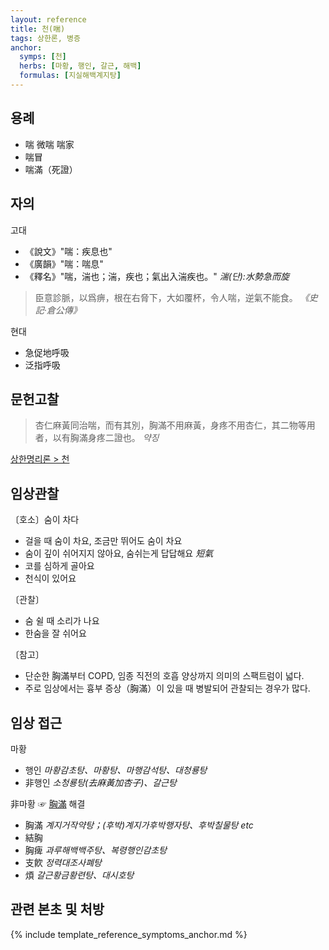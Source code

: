 ```yaml
---
layout: reference
title: 천(喘)
tags: 상한론, 병증
anchor:
  symps: [천]
  herbs: [마황, 행인, 갈근, 해백]
  formulas: [지실해백계지탕]
---
```



## 용례

* 喘 微喘 喘家
* 喘冒
* 喘滿（死證）

## 자의

고대
* 《說文》"喘：疾息也"
* 《廣韻》"喘：喘息"
* 《釋名》"喘，湍也；湍，疾也；氣出入湍疾也。" _湍(단):水勢急而旋_

> 臣意診脈，以爲痹，根在右脅下，大如覆杯，令人喘，逆氣不能食。 _《史記·倉公傳》_

현대
* 急促地呼吸
* 泛指呼吸


## 문헌고찰

> 杏仁麻黃同治喘，而有其別，胸滿不用麻黃，身疼不用杏仁，其二物等用者，以有胸滿身疼二證也。 _약징_

[상한명리론 > 천]({{site.baseurl}}/reference/Books/Etc/상한명리론#천)

## 임상관찰

〔호소〕숨이 차다
* 걸을 때 숨이 차요, 조금만 뛰어도 숨이 차요
* 숨이 깊이 쉬어지지 않아요, 숨쉬는게 답답해요 _短氣_
* 코를 심하게 골아요
* 천식이 있어요

〔관찰〕
* 숨 쉴 때 소리가 나요
* 한숨을 잘 쉬어요

〔참고〕
* 단순한 胸滿부터 COPD, 임종 직전의 호흡 양상까지 의미의 스팩트럼이 넓다.
* 주로 임상에서는 흉부 증상（胸滿）이 있을 때 병발되어 관찰되는 경우가 많다.

## 임상 접근

마황
* 행인 _마황감초탕、마황탕、마행감석탕、대청룡탕_
* 非행인 _소청룡탕(去麻黃加杏子)、갈근탕_

非마황 ☞ [胸滿]({{site.sympurl}}/만#흉만) 해결
* 胸滿 _계지거작약탕；(후박)계지가후박행자탕、후박칠물탕 etc_
* 結胸
* 胸痺 _과루해백백주탕、복령행인감초탕_
* 支飮 _정력대조사폐탕_
* 煩 _갈근황금황련탕、대시호탕_


## 관련 본초 및 처방


{% include template_reference_symptoms_anchor.md %}
